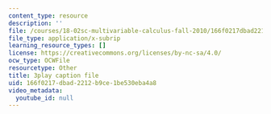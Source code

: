 ```yaml
---
content_type: resource
description: ''
file: /courses/18-02sc-multivariable-calculus-fall-2010/166f0217dbad2212b9ce1be530eba4a8_7w1qqEUwn2k.srt
file_type: application/x-subrip
learning_resource_types: []
license: https://creativecommons.org/licenses/by-nc-sa/4.0/
ocw_type: OCWFile
resourcetype: Other
title: 3play caption file
uid: 166f0217-dbad-2212-b9ce-1be530eba4a8
video_metadata:
  youtube_id: null
---
```


